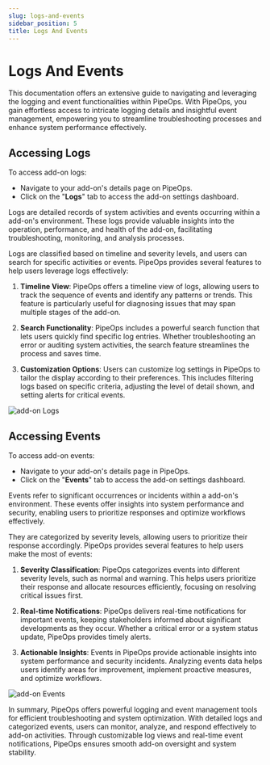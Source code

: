```yaml
---
slug: logs-and-events
sidebar_position: 5
title: Logs And Events
---
```


# Logs And Events

This documentation offers an extensive guide to navigating and leveraging the logging and event functionalities within PipeOps. With PipeOps, you gain effortless access to intricate logging details and insightful event management, empowering you to streamline troubleshooting processes and enhance system performance effectively.

## Accessing Logs

To access add-on logs:

- Navigate to your add-on's details page on PipeOps.
- Click on the "**Logs**" tab to access the add-on settings dashboard.

Logs are detailed records of system activities and events occurring within a add-on's environment. These logs provide valuable insights into the operation, performance, and health of the add-on, facilitating troubleshooting, monitoring, and analysis processes.

Logs are classified based on timeline and severity levels, and users can search for specific activities or events. PipeOps provides several features to help users leverage logs effectively:

1. **Timeline View**: PipeOps offers a timeline view of logs, allowing users to track the sequence of events and identify any patterns or trends. This feature is particularly useful for diagnosing issues that may span multiple stages of the add-on.

2. **Search Functionality**: PipeOps includes a powerful search function that lets users quickly find specific log entries. Whether troubleshooting an error or auditing system activities, the search feature streamlines the process and saves time.

3. **Customization Options**: Users can customize log settings in PipeOps to tailor the display according to their preferences. This includes filtering logs based on specific criteria, adjusting the level of detail shown, and setting alerts for critical events.

![add-on Logs](https://pub-30c11acc143348fcae20835653c5514d.r2.dev//20/42/Logs_6d73a5f99a.png)

## Accessing Events

To access add-on events:

- Navigate to your add-on's details page in PipeOps.
- Click on the "**Events**" tab to access the add-on settings dashboard.

Events refer to significant occurrences or incidents within a add-on's environment. These events offer insights into system performance and security, enabling users to prioritize responses and optimize workflows effectively.

They are categorized by severity levels, allowing users to prioritize their response accordingly. PipeOps provides several features to help users make the most of events:

1. **Severity Classification**: PipeOps categorizes events into different severity levels, such as normal and warning. This helps users prioritize their response and allocate resources efficiently, focusing on resolving critical issues first.

2. **Real-time Notifications**: PipeOps delivers real-time notifications for important events, keeping stakeholders informed about significant developments as they occur. Whether a critical error or a system status update, PipeOps provides timely alerts.

3. **Actionable Insights**: Events in PipeOps provide actionable insights into system performance and security incidents. Analyzing events data helps users identify areas for improvement, implement proactive measures, and optimize workflows.

![add-on Events](https://pub-30c11acc143348fcae20835653c5514d.r2.dev//20/42/Events_2f1ab4058e.png)

In summary, PipeOps offers powerful logging and event management tools for efficient troubleshooting and system optimization. With detailed logs and categorized events, users can monitor, analyze, and respond effectively to add-on activities. Through customizable log views and real-time event notifications, PipeOps ensures smooth add-on oversight and system stability.
